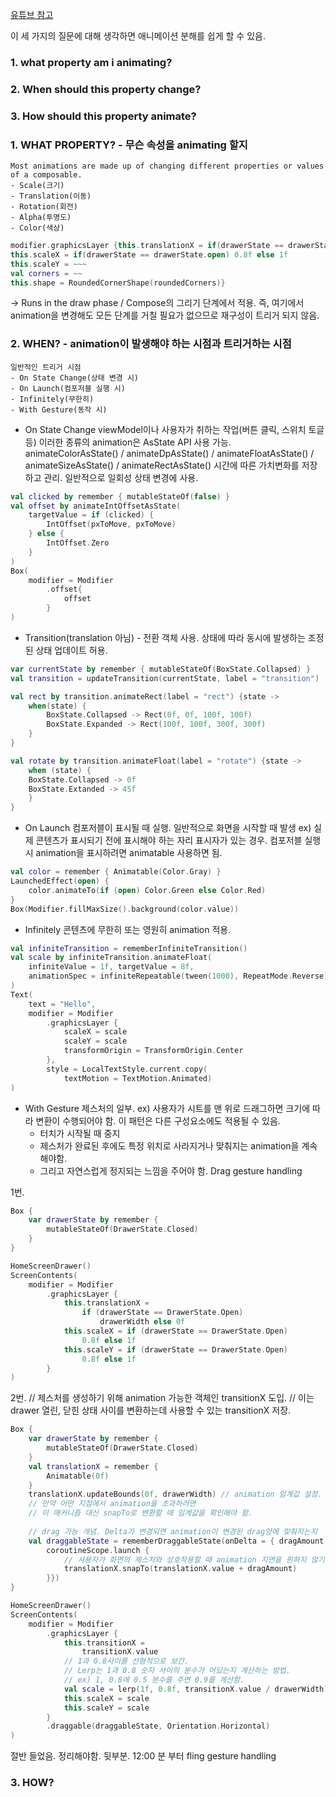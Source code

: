 [유튜브 참고](https://www.youtube.com/watch?v=HNSKJIQtb4c)


이 세 가지의 질문에 대해 생각하면 애니메이션 분해를 쉽게 할 수 있음.

### 1. what property am i animating?
### 2. When should this property change?
### 3. How should this property animate?


### 1. WHAT PROPERTY? - 무슨 속성을 animating 할지
	Most animations are made up of changing different properties or values of a composable.
	- Scale(크기)
	- Translation(이동)
	- Rotation(회전)
	- Alpha(투명도)
	- Color(색상)

```Kotlin
modifier.graphicsLayer {this.translationX = if(drawerState == drawerState.open) drawerWidth else 0f
this.scaleX = if(drawerState == drawerState.open) 0.8f else 1f
this.scaleY = ~~~
val corners = ~~
this.shape = RoundedCornerShape(roundedCorners)}

```

-> Runs in the draw phase / Compose의 그리기 단계에서 적용.
즉, 여기에서 animation을 변경해도 모든 단계를 거칠 필요가 없으므로 재구성이 트리거 되지 않음.


### 2. WHEN? - animation이 발생해야 하는 시점과 트리거하는 시점
	일반적인 트리거 시점
	- On State Change(상태 변경 시) 
	- On Launch(컴포저블 실행 시)
	- Infinitely(무한히)
	- With Gesture(동작 시)

- On State Change
	viewModel이나 사용자가 취하는 작업(버튼 클릭, 스위치 토글 등)
	이러한 종류의 animation은 AsState API 사용 가능.
	animateColorAsState() / animateDpAsState() / animateFloatAsState() / animateSizeAsState() / animateRectAsState()
	시간에 따른 가치변화를 저장하고 관리. 일반적으로 일회성 상태 변경에 사용.

```Kotlin
val clicked by remember { mutableStateOf(false) }
val offset by animateIntOffsetAsState(
	targetValue = if (clicked) {
		IntOffset(pxToMove, pxToMove)
	} else {
		IntOffset.Zero
	}
)
Box(
	modifier = Modifier
		.offset{
			offset
		}
)
```

- Transition(translation 아님) - 전환 객체 사용. 
	상태에 따라 동시에 발생하는 조정된 상태 업데이트 허용.

```Kotlin
var currentState by remember { mutableStateOf(BoxState.Collapsed) }
val transition = updateTransition(currentState, label = "transition")

val rect by transition.animateRect(label = "rect") {state ->
	when(state) {
		BoxState.Collapsed -> Rect(0f, 0f, 100f, 100f)
		BoxState.Expanded -> Rect(100f, 100f, 300f, 300f)
	}
}

val rotate by transition.animateFloat(label = "rotate") {state ->
	when (state) {
	BoxState.Collapsed -> 0f
	BoxState.Extanded -> 45f
	}
}
```

- On Launch
	컴포저블이 표시될 때 실행. 일반적으로 화면을 시작할 때 발생
	ex) 실제 콘텐츠가 표시되기 전에 표시해야 하는 자리 표시자가 있는 경우.
	컴포저블 실행 시 animation을 표시하려면 animatable 사용하면 됨.

```Kotlin
val color = remember { Animatable(Color.Gray) }
LaunchedEffect(open) {
	color.animateTo(if (open) Color.Green else Color.Red)
}
Box(Modifier.fillMaxSize().background(color.value))
```

- Infinitely
	콘텐츠에 무한히 또는 영원히 animation 적용.

```Kotlin
val infiniteTransition = rememberInfiniteTransition()
val scale by infiniteTransition.animateFloat(
	infiniteValue = 1f, targetValue = 8f,
	animationSpec = infiniteRepeatable(tween(1000), RepeatMode.Reverse)
)
Text(
	text = "Hello",
	modifier = Modifier
		.graphicsLayer {
			scaleX = scale
			scaleY = scale
			transformOrigin = TransformOrigin.Center
		},
		style = LocalTextStyle.current.copy(
			textMotion = TextMotion.Animated)
)
```

- With Gesture
	제스처의 일부.
	ex) 사용자가 시트를 맨 위로 드래그하면 크기에 따라 변환이 수행되어야 함.
	이 패턴은 다른 구성요소에도 적용될 수 있음.
	- 터치가 시작될 때 중지
	- 제스처가 완료된 후에도 특정 위치로 사라지거나 맞춰지는 animation을 계속해야함. 
	- 그리고 자연스럽게 정지되는 느낌을 주어야 함.
		Drag gesture handling

1번.
```Kotlin
Box {
	var drawerState by remember {
		mutableStateOf(DrawerState.Closed)
	}
}

HomeScreenDrawer()
ScreenContents(
	modifier = Modifier
		.graphicsLayer {
			this.translationX =
				if (drawerState == DrawerState.Open)
					drawerWidth else 0f
			this.scaleX = if (drawerState == DrawerState.Open)
				0.8f else 1f
			this.scaleY = if (drawerState == DrawerState.Open)
				0.8f else 1f
		}
)
```

2번.
// 제스처를 생성하기 위해 animation 가능한 객체인 transitionX 도입.
// 이는 drawer 열린, 닫힌 상태 사이를 변환하는데 사용할 수 있는 transitionX 저장. 
```Kotlin
Box {
	var drawerState by remember {
		mutableStateOf(DrawerState.Closed)
	}
	val translationX = remember {
		Animatable(0f)
	}
	translationX.updateBounds(0f, drawerWidth) // animation 임계값 설정. 이 지점 이상 진행 x
	// 만약 어떤 지점에서 animation을 초과하려면 
	// 이 매커니즘 대신 snapTo로 변환할 때 임계값을 확인해야 함.
	
	// drag 가능 개념. Delta가 변경되면 animation이 변경된 drag양에 맞춰지는지 
	val draggableState = rememberDraggableState(onDelta = { dragAmount ->
		coroutineScope.launch {
			// 사용자가 화면의 제스처와 상호작용할 때 animation 지연을 원하지 않기 때문에 snapTo 사용
			translationX.snapTo(translationX.value + dragAmount)
		}})
}

HomeScreenDrawer()
ScreenContents(
	modifier = Modifier
		.graphicsLayer {
			this.transitionX =
				transitionX.value
			// 1과 0.8사이를 선형적으로 보간.
			// Lerp는 1과 0.8 숫자 사이의 분수가 어딨는지 계산하는 방법.
			// ex) 1, 0.8에 0.5 분수를 주면 0.9를 계산함.
			val scale = lerp(1f, 0.8f, transitionX.value / drawerWidth)
			this.scaleX = scale
			this.scaleY = scale
		}
		.draggable(draggableState, Orientation.Horizontal)
)
```



절반 들었음. 정리해야함. 뒷부분. 12:00 분 부터 fling gesture handling
### 3. HOW?